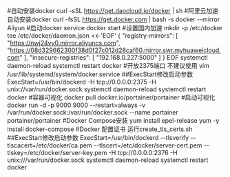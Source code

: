 ﻿#自动安装docker
curl -sSL https://get.daocloud.io/docker | sh
#阿里云加速自动安装docker
curl -fsSL https://get.docker.com | bash -s docker --mirror Aliyun
#启动docker
service docker start
#设置国内加速
mkdir -p /etc/docker
tee /etc/docker/daemon.json <<-'EOF'
{
    "registry-mirrors": [
      "https://nwj24vy0.mirror.aliyuncs.com",
      "https://08d329662300f38d0f27c012d28caf60.mirror.swr.myhuaweicloud.com"
    ],
    "insecure-registries": [
     "192.168.0.227:5000"
    ]
}
EOF
systemctl daemon-reload
systemctl restart docker
#开放2375端口 不建议使用
vim /usr/lib/systemd/system/docker.service
##ExecStart修改启动参数 
ExecStart=/usr/bin/dockerd -H tcp://0.0.0.0:2375 -H unix://var/run/docker.sock
systemctl daemon-reload
systemctl restart docker
#容器可视化
docker pull docker.io/portainer/portainer
#启动可视化
docker run -d -p 9000:9000 --restart=always -v /var/run/docker.sock:/var/run/docker.sock --name portainer portainer/portainer 
#Docker Compose安装
yum install epel-release
yum -y install docker-compose
#Docker 配置证书
运行create_tls_certs.sh
##ExecStart修改启动参数
ExecStart=/usr/bin/dockerd --tlsverify --tlscacert=/etc/docker/ca.pem --tlscert=/etc/docker/server-cert.pem --tlskey=/etc/docker/server-key.pem -H tcp://0.0.0.0:2376 -H unix:///var/run/docker.sock
systemctl daemon-reload
systemctl restart docker